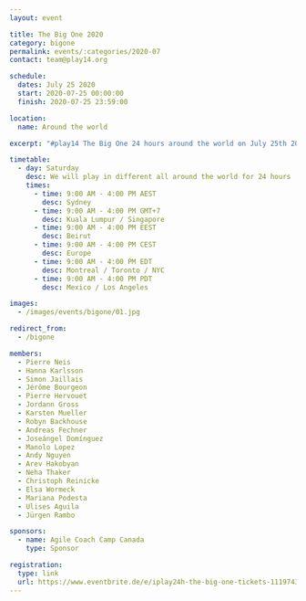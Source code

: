 ```yaml
---
layout: event

title: The Big One 2020
category: bigone
permalink: events/:categories/2020-07
contact: team@play14.org

schedule:
  dates: July 25 2020
  start: 2020-07-25 00:00:00
  finish: 2020-07-25 23:59:00

location:
  name: Around the world

excerpt: "#play14 The Big One 24 hours around the world on July 25th 2020"

timetable:
  - day: Saturday
    desc: We will play in different all around the world for 24 hours
    times:
      - time: 9:00 AM - 4:00 PM AEST
        desc: Sydney
      - time: 9:00 AM - 4:00 PM GMT+7
        desc: Kuala Lumpur / Singapore
      - time: 9:00 AM - 4:00 PM EEST
        desc: Beirut
      - time: 9:00 AM - 4:00 PM CEST
        desc: Europe
      - time: 9:00 AM - 4:00 PM EDT
        desc: Montreal / Toronto / NYC
      - time: 9:00 AM - 4:00 PM PDT
        desc: Mexico / Los Angeles

images:
  - /images/events/bigone/01.jpg

redirect_from:
  - /bigone

members:
  - Pierre Neis
  - Hanna Karlsson
  - Simon Jaillais
  - Jérôme Bourgeon
  - Pierre Hervouet
  - Jordann Gross
  - Karsten Mueller
  - Robyn Backhouse
  - Andreas Fechner
  - Joseángel Domínguez
  - Manolo Lopez
  - Andy Nguyen
  - Arev Hakobyan
  - Neha Thaker
  - Christoph Reinicke
  - Elsa Wormeck
  - Mariana Podesta
  - Ulises Aguila
  - Jürgen Rambo

sponsors:
  - name: Agile Coach Camp Canada
    type: Sponsor

registration:
  type: link
  url: https://www.eventbrite.de/e/iplay24h-the-big-one-tickets-111974352302
---
```

